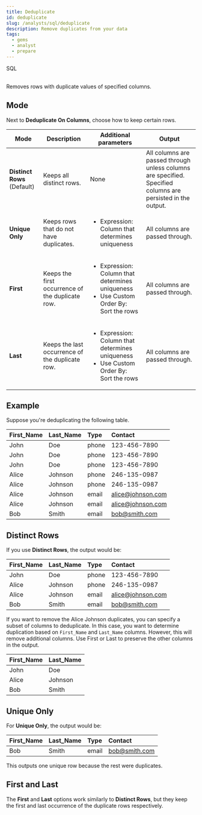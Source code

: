 ```yaml
---
title: Deduplicate
id: deduplicate
slug: /analysts/sql/deduplicate
description: Remove duplicates from your data
tags:
  - gems
  - analyst
  - prepare
---
```


<span class="badge">SQL</span><br/><br/>

Removes rows with duplicate values of specified columns.

## Mode

Next to **Deduplicate On Columns**, choose how to keep certain rows.

| Mode                        | Description                                      | Additional parameters                                                                                                         | Output                                                                                                      |
| --------------------------- | ------------------------------------------------ | ----------------------------------------------------------------------------------------------------------------------------- | ----------------------------------------------------------------------------------------------------------- |
| **Distinct Rows** (Default) | Keeps all distinct rows.                         | None                                                                                                                          | All columns are passed through unless columns are specified. Specified columns are persisted in the output. |
| **Unique Only**             | Keeps rows that do not have duplicates.          | <ul class="table-list"><li>Expression: Column that determines uniqueness</li></ul>                                            | All columns are passed through.                                                                             |
| **First**                   | Keeps the first occurrence of the duplicate row. | <ul class="table-list"><li>Expression: Column that determines uniqueness</li><li>Use Custom Order By: Sort the rows</li></ul> | All columns are passed through.                                                                             |
| **Last**                    | Keeps the last occurrence of the duplicate row.  | <ul class="table-list"><li>Expression: Column that determines uniqueness</li><li>Use Custom Order By: Sort the rows</li></ul> | All columns are passed through.                                                                             |

## Example

Suppose you're deduplicating the following table.

| First_Name | Last_Name | Type  | Contact           |
| :--------- | :-------- | :---- | :---------------- |
| John       | Doe       | phone | 123-456-7890      |
| John       | Doe       | phone | 123-456-7890      |
| John       | Doe       | phone | 123-456-7890      |
| Alice      | Johnson   | phone | 246-135-0987      |
| Alice      | Johnson   | phone | 246-135-0987      |
| Alice      | Johnson   | email | alice@johnson.com |
| Alice      | Johnson   | email | alice@johnson.com |
| Bob        | Smith     | email | bob@smith.com     |

## Distinct Rows

If you use **Distinct Rows**, the output would be:

| First_Name | Last_Name | Type  | Contact           |
| :--------- | :-------- | :---- | :---------------- |
| John       | Doe       | phone | 123-456-7890      |
| Alice      | Johnson   | phone | 246-135-0987      |
| Alice      | Johnson   | email | alice@johnson.com |
| Bob        | Smith     | email | bob@smith.com     |

If you want to remove the Alice Johnson duplicates, you can specify a subset of columns to deduplicate. In this case, you want to determine duplication based on `First_Name` and `Last_Name` columns. However, this will remove additional columns. Use First or Last to preserve the other columns in the output.

| First_Name | Last_Name |
| :--------- | :-------- |
| John       | Doe       |
| Alice      | Johnson   |
| Bob        | Smith     |

## Unique Only

For **Unique Only**, the output would be:

| First_Name | Last_Name | Type  | Contact       |
| :--------- | :-------- | :---- | :------------ |
| Bob        | Smith     | email | bob@smith.com |

This outputs one unique row because the rest were duplicates.

## First and Last

The **First** and **Last** options work similarly to **Distinct Rows**, but they keep the first and last occurrence of the duplicate rows respectively.
